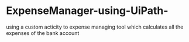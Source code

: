 # ExpenseManager-using-UiPath-
using a custom acticity to expense managing tool which calculates all the expenses of the bank account
